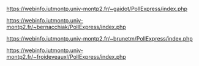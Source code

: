 <a href="https://webinfo.iutmontp.univ-montp2.fr/~gaidot/PollExpress/index.php
" target="_blank">https://webinfo.iutmontp.univ-montp2.fr/~gaidot/PollExpress/index.php</a>

https://webinfo.iutmontp.univ-montp2.fr/~bernacchiak/PollExpress/index.php

https://webinfo.iutmontp.univ-montp2.fr/~brunetm/PollExpress/index.php

https://webinfo.iutmontp.univ-montp2.fr/~froideveauxl/PollExpress/index.php
